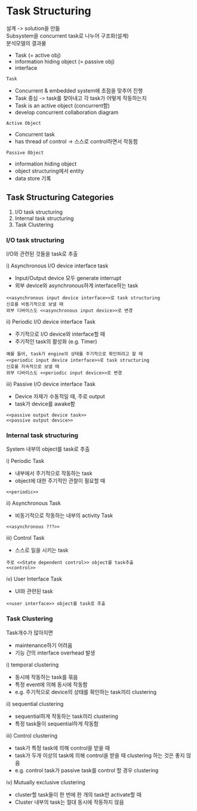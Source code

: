 # Task Structuring

설계 -> solution을 만듦  
Subsystem을 concurrent task로 나누어 구조화(설계)  
분석모델의 결과물
- Task (= active obj)
- information hiding object (= passive obj)
- interface

`Task`
- Concurrent & embedded system에 초점을 맞추어 진행 
- Task 중심 -> task를 찾아내고 각 task가 어떻게 작동하는지
- Task is an active object (concurrent함)
- develop concurrent collaboration diagram

`Active Object`
- Concurrent task
- has thread of control -> 스스로 control하면서 작동함

`Passive Object`
- information hiding object
- object structuring에서 entity
- data store 기록


## Task Structuring Categories

1. I/O task structuring 
2. Internal task structuring
3. Task Clustering

### I/O task structuring  
I/O와 관련된 것들을 task로 추출  

i) Asynchronous I/O device interface task
- Input/Output device 모두 generate interrupt
- 외부 device와 asynchronous하게 interface하는 task
```
<<asynchronous input device interface>>로 task structuring
신호를 비동기적으로 보낼 때
외부 디바이스도 <<asynchronous input device>>로 변경
```

ii) Periodic I/O device interface Task
- 주기적으로 I/O device와 interface할 때 
- 주기적인 task의 활성화 (e.g. Timer)
```
예를 들어, task가 engine의 상태를 주기적으로 확인하려고 할 때
<<periodic input device interface>>로 task structuring
신호를 지속적으로 보낼 때
외부 디바이스도 <<periodic input device>>로 변경
```

iii) Passive I/O device interface Task
- Device 자제가 수동적일 때, 주로 output
- task가 device를 awake함
```
<<passive output device task>>
<<passive output device>>
```

### Internal task structuring  
System 내부의 object를 task로 추출  

i) Periodic Task
- 내부에서 주기적으로 작동하는 task
- object에 대한 주기적인 관찰이 필요할 때
```
<<periodic>>
```

ii) Asynchronous Task
- 비동기적으로 작동하는 내부의 activity Task
```
<<asynchronous ???>>
```

iii) Control Task
- 스스로 일을 시키는 task
```
주로 <<State dependent control>> object를 task추출
<<control>>
```

iv) User Interface Task
- UI와 관련된 task
```
<<user interface>> object를 task로 추출
```  

### Task Clustering  

Task개수가 많아지면
- maintenance하기 어려움
- 기능 간의 interface overhead 발생

i) temporal clustering
- 동시에 작동하는 task를 묶음
- 특정 event에 의해 동시에 작동함
- e.g. 주기적으로 device의 상태를 확인하는 task끼리 clustering

ii) sequential clustering
- sequential하게 작동하는 task끼리 clustering
- 특정 task들이 sequential하게 작동함

iii) Control clustering
- task가 특정 task에 의해 control을 받을 때
- task가 두개 이상의 task에 의해 control을 받을 때 clustering 하는 것은 좋지 않음
- e.g. control task가 passive task를 control 할 경우 clustering

iv) Mutually exclusive clustering
- cluster할 task들이 한 번에 한 개의 task만 activate할 때
- Cluster 내부의 task는 절대 동시에 작동하지 않음
